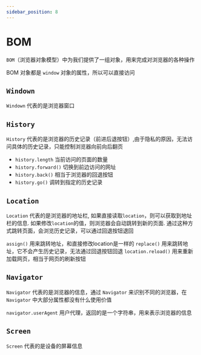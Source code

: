 ```yaml
---
sidebar_position: 8
---
```

# BOM

`BOM`（浏览器对象模型）中为我们提供了一组对象，用来完成对浏览器的各种操作

BOM 对象都是 `window` 对象的属性，所以可以直接访问

## `Windown`

`Windown` 代表的是浏览器窗口

## `History`

`History` 代表的是浏览器的历史记录（前进后退按钮）,由于隐私的原因，无法访问具体的历史记录，只能控制浏览器向前向后翻页

- `history.length` 当前访问的页面的数量
- `history.forward()` 切换到前边访问的网址
- `history.back()` 相当于浏览器的回退按钮
- `history.go()` 调转到指定的历史记录

## `Location`

`Location` 代表的是浏览器的地址栏, 如果直接读取`location`，则可以获取到地址栏的信息. 如果修改`location`的值，则浏览器会自动跳转到新的页面. 通过这种方式跳转页面，会浏览历史记录，可以通过回退按钮退回

`assign()` 用来跳转地址，和直接修改location是一样的
`replace()` 用来跳转地址，它不会产生历史记录，无法通过回退按钮回退
`location.reload()` 用来重新加载网页，相当于网页的刷新按钮

## `Navigator`

`Navigator` 代表的是浏览器的信息，通过 `Navigator` 来识别不同的浏览器，在 `Navigator` 中大部分属性都没有什么使用价值

`navigator.userAgent` 用户代理，返回的是一个字符串，用来表示浏览器的信息

## `Screen`

`Screen` 代表的是设备的屏幕信息
